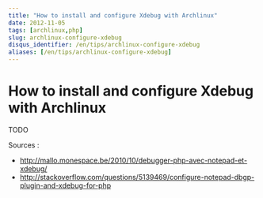 ```yaml
---
title: "How to install and configure Xdebug with Archlinux"
date: 2012-11-05
tags: [archlinux,php]
slug: archlinux-configure-xdebug
disqus_identifier: /en/tips/archlinux-configure-xdebug
aliases: [/en/tips/archlinux-configure-xdebug]
---
```

# How to install and configure Xdebug with Archlinux

TODO

Sources :

*	http://mallo.monespace.be/2010/10/debugger-php-avec-notepad-et-xdebug/
*	http://stackoverflow.com/questions/5139469/configure-notepad-dbgp-plugin-and-xdebug-for-php

